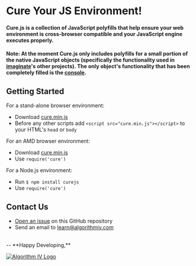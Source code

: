 # Cure Your JS Environment!

#### Cure.js is a collection of JavaScript polyfills that help ensure your web environment is cross-browser compatible and your JavaScript engine executes properly.

#### Note: At the moment Cure.js only includes polyfills for a small portion of the native JavaScript objects (specifically the functionality used in [imaginate](https://github.com/imaginate)'s other projects). The only object's functionality that has been completely filled is the [console](https://github.com/imaginate/cure/blob/master/dev/parts/console.js).


## Getting Started
For a stand-alone browser environment:
- Download [cure.min.js](https://github.com/imaginate/cure/blob/master/src/cure.min.js)
- Before any other scripts add ``` <script src="cure.min.js"></script> ``` to your HTML's ``` head ``` or ``` body ```

For an AMD browser environment:
- Download [cure.min.js](https://github.com/imaginate/cure/blob/master/src/cure.min.js)
- Use ``` require('cure') ```

For a Node.js environment:
- Run ``` $ npm install curejs ```
- Use ``` require('cure') ```


## Contact Us
- [Open an issue](https://github.com/imaginate/cure/issues) on this GitHub repository
- Send an email to [learn@algorithmiv.com](mailto:learn@algorithmiv.com)

<br />
--
**Happy Developing,**

<a href="http://www.algorithmiv.com/cure"><img src="http://www.algorithmiv.com/images/aIV-logo.png" alt="Algorithm IV Logo" /></a>